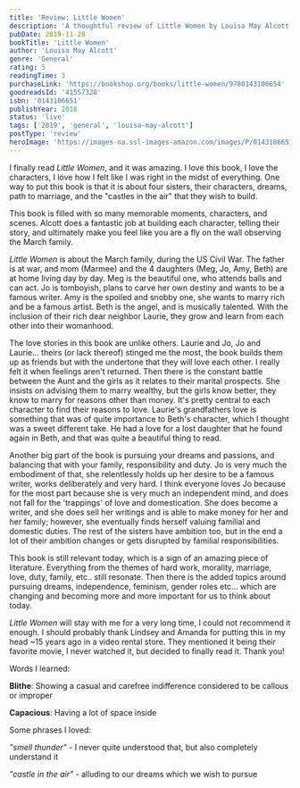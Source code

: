 ```yaml
---
title: 'Review: Little Women'
description: 'A thoughtful review of Little Women by Louisa May Alcott'
pubDate: 2019-11-20
bookTitle: 'Little Women'
author: 'Louisa May Alcott'
genre: 'General'
rating: 5
readingTime: 3
purchaseLink: 'https://bookshop.org/books/little-women/9780143106654'
goodreadsId: '41557328'
isbn: '0143106651'
publishYear: 2018
status: 'live'
tags: ['2019', 'general', 'louisa-may-alcott']
postType: 'review'
heroImage: 'https://images-na.ssl-images-amazon.com/images/P/0143106651.01.L.jpg'
---
```


I finally read *Little Women*, and it was amazing.  I love this book, I love the characters, I love how I felt like I was right in the midst of everything. One way to put this book is that it is about four sisters, their characters, dreams, path to marriage, and the "castles in the air" that they wish to build.

This book is filled with so many memorable moments, characters, and scenes. Alcott does a fantastic job at building each character, telling their story, and ultimately make you feel like you are a fly on the wall observing the March family.

*Little Women* is about the March family, during the US Civil War. The father is at war, and mom (Marmee) and the 4 daughters (Meg, Jo, Amy, Beth) are at home living day by day. Meg is the beautiful one, who attends balls and can act. Jo is tomboyish, plans to carve her own destiny and wants to be a famous writer. Amy is the spoiled and snobby one, she wants to marry rich and be a famous artist. Beth is the angel, and is musically talented. With the inclusion of their rich dear neighbor Laurie, they grow and learn from each other into their womanhood. 

The love stories in this book are unlike others. Laurie and Jo, Jo and Laurie... theirs (or lack thereof) stinged me the most, the book builds them up as friends but with the undertone that they will love each other. I really felt it when feelings aren't returned. Then there is the constant battle between the Aunt and the girls as it relates to their marital prospects. She insists on advising them to marry wealthy, but the girls know better, they know to marry for reasons other than money. It's pretty central to each character to find their reasons to love. Laurie's grandfathers love is something that was of quite importance to Beth's character, which I thought was a sweet different take. He had a love for a lost daughter that he found again in Beth, and that was quite a beautiful thing to read.

Another big part of the book is pursuing your dreams and passions,  and balancing that with your family, responsibility and duty. Jo is very much the embodiment of that, she relentlessly holds up her desire to be a famous writer, works deliberately and very hard. I think everyone loves Jo because for the most part because she is very much an independent mind, and does not fall for the 'trappings' of love and domestication. She does become a writer, and she does sell her writings and is able to make money for her and her family; however, she eventually finds herself valuing familial and domestic duties. The rest of the sisters have ambition too, but in the end a lot of their ambition changes or gets disrupted by familial responsibilities. 

This book is still relevant today, which is a sign of an amazing piece of literature. Everything from the themes of hard work, morality, marriage, love, duty, family, etc.. still resonate. Then there is the added topics around pursuing dreams, independence, feminism, gender roles etc... which are changing and becoming more and more important for us to think about today.

*Little Women* will stay with me for a very long time, I could not recommend it enough. I should probably thank Lindsey and Amanda for putting this in my head ~15 years ago in a video rental store. They mentioned it being their favorite movie, I never watched it, but decided to finally read it. Thank you!

Words I learned:

**Blithe**: Showing a casual and carefree indifference considered to be callous or improper

**Capacious**: Having a lot of space inside

Some phrases I loved:

*"smell thunder"* - I never quite understood that, but also completely understand it

*"castle in the air"* - alluding to our dreams which we wish to pursue